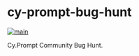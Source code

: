 # cy-prompt-bug-hunt

[![main](https://github.com/wlsf82/cy-prompt-bug-hunt/actions/workflows/ci.yml/badge.svg)](https://github.com/wlsf82/cy-prompt-bug-hunt/actions)

Cy.Prompt Community Bug Hunt.

